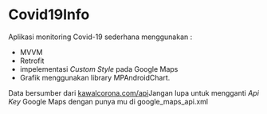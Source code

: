 # Covid19Info
Aplikasi monitoring Covid-19 sederhana menggunakan :
<ul>
  <li>MVVM</li>
  <li>Retrofit</li>
  <li>impelementasi <i> Custom Style </i> pada Google Maps</li>
  <li>Grafik menggunakan library MPAndroidChart.</li>
</ul>
Data bersumber dari <a href="https://kawalcorona.com/api/">kawalcorona.com/api</a
  
Jangan lupa untuk mengganti <i>Api Key</i> Google Maps dengan punya mu di google_maps_api.xml
